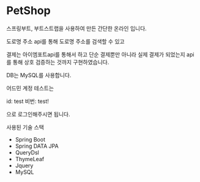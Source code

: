 # PetShop
 스프링부트, 부트스트랩을 사용하여 만든 간단한 온라인 입니다.
 
 도로명 주소 api를 통해 도로명 주소를 검색할 수 있고
 
 결제는 아이엠포트api를 통해서 하고
 단순 결제뿐만 아니라 실제 결제가 되었는지 api를 통해 상호 검증하는 것까지 구현하였습니다.

 
 DB는 MySQL를 사용합니다.
 
 어드민 계정 테스트는
 
 id:  test
 비번: test!
 
 으로 로그인해주시면 됩니다.

 사용된 기술 스택

- Spring Boot
- Spring DATA JPA
- QueryDsl
- ThymeLeaf
- Jquery
- MySQL
